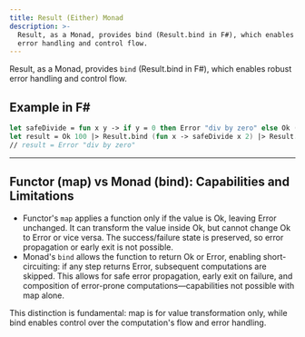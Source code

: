 ```yaml
---
title: Result (Either) Monad
description: >-
  Result, as a Monad, provides bind (Result.bind in F#), which enables robust
  error handling and control flow.
---
```

Result, as a Monad, provides `bind` (Result.bind in F#), which enables robust error handling and control flow.

## Example in F#

```fsharp
let safeDivide = fun x y -> if y = 0 then Error "div by zero" else Ok (x / y)
let result = Ok 100 |> Result.bind (fun x -> safeDivide x 2) |> Result.bind (fun x -> safeDivide x 0)
// result = Error "div by zero"
```

---

## Functor (map) vs Monad (bind): Capabilities and Limitations

- Functor's `map` applies a function only if the value is Ok, leaving Error unchanged. It can transform the value inside Ok, but cannot change Ok to Error or vice versa. The success/failure state is preserved, so error propagation or early exit is not possible.
- Monad's `bind` allows the function to return Ok or Error, enabling short-circuiting: if any step returns Error, subsequent computations are skipped. This allows for safe error propagation, early exit on failure, and composition of error-prone computations—capabilities not possible with map alone.

This distinction is fundamental: map is for value transformation only, while bind enables control over the computation's flow and error handling.
